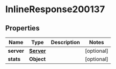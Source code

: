 

# InlineResponse200137

## Properties

Name | Type | Description | Notes
------------ | ------------- | ------------- | -------------
**server** | [**Server**](Server.md) |  |  [optional]
**stats** | **Object** |  |  [optional]



